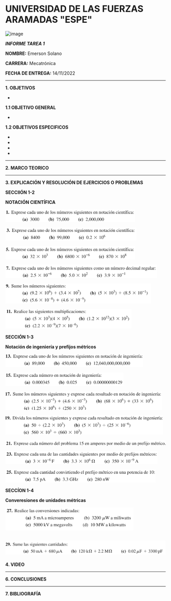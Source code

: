 # UNIVERSIDAD DE LAS FUERZAS ARAMADAS "ESPE"
![image](https://user-images.githubusercontent.com/116772918/200762591-a164d8db-c02e-4269-8bb4-0bc4c810d79f.png)

***INFORME TAREA 1***

**NOMBRE:** Emerson Solano

**CARRERA:** Mecatrónica

**FECHA DE ENTREGA:** 14/11/2022

--------------------------------------------------------------------------------------------------------------------------------------------------------------------------------------

**1. OBJETIVOS**

*

**1.1  OBJETIVO GENERAL**

*

**1.2  OBJETIVOS ESPECIFICOS**

*  
* 
* 
* 

--------------------------------------------------------------------------------------------------------------------------------------------------------------------------------------
**2. MARCO TEORICO**



---------------------------------------------------------------------------------------------------------------------------------------------------------------------------------------
**3. EXPLICACIÓN Y RESOLUCIÓN DE EJERCICIOS O PROBLEMAS**

**SECCIIÓN 1-2**

**NOTACIÓN CIENTÍFICA**

![image](1.png)

![image](3.png)

![image](5.png)

![image](7.png)

![image](9.png)

![image](11.png)

**SECCIÓN 1-3**

**Notación de ingeniería y prefijos métricos**

![image](13.png)

![image](15.png)

![image](17.png)

![image](19.png)

![image](21.png)

![image](23.png)

![image](25.png)

**SECCÍON 1-4**

**Converesiones de unidades métricas**

![image](27.png)

![image](29.png)
--------------------------------------------------------------------------------------------------------------------------------------------------------------------------------------
**4. VIDEO**



---------------------------------------------------------------------------------------------------------------------------------------------------------------------------------------
**6. CONCLUSIONES**



----------------------------------------------------------------------------------------------------------------------------------------------------------------------------------------

**7. BIBLIOGRAFÍA**

